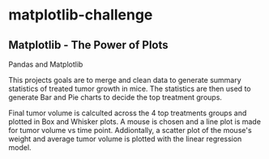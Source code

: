 # matplotlib-challenge
## Matplotlib - The Power of Plots
Pandas and Matplotlib

This projects goals are to merge and clean data to generate summary statistics of treated tumor growth in mice.
The statistics are then used to generate Bar and Pie charts to decide the top treatment groups.

Final tumor volume is calculted across the 4 top treatments groups and plotted in Box and Whisker plots.
A mouse is chosen and a line plot is made for tumor volume vs time point.  Addiontally, a scatter plot 
of the mouse's weight and average tumor volume is plotted with the linear regression model.

